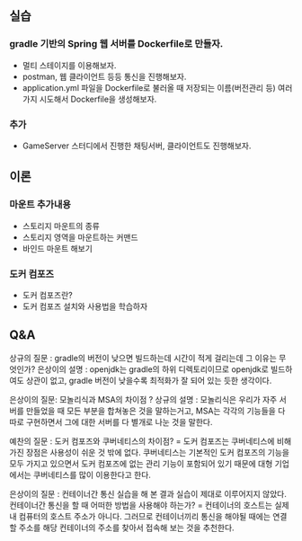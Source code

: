 ## 실습

### gradle 기반의 Spring 웹 서버를 Dockerfile로 만들자.

- 멀티 스테이지를 이용해보자.
- postman, 웹 클라이언트 등등 통신을 진행해보자.
- application.yml 파일을 Dockerfile로 불러올 때 저장되는 이름(버전관리 등) 여러가지 시도해서 Dockerfile을 생성해보자.

### 추가

- GameServer 스터디에서 진행한 채팅서버, 클라이언트도 진행해보자.

## 이론

### 마운트 추가내용

- 스토리지 마운트의 종류
- 스토리지 영역을 마운트하는 커맨드
- 바인드 마운트 해보기

### 도커 컴포즈

- 도커 컴포즈란?
- 도커 컴포즈 설치와 사용법을 학습하자


## Q&A

상규의 질문 : gradle의 버전이 낮으면 빌드하는데 시간이 적게 걸리는데 그 이유는 무엇인가?
은상이의 설명 : openjdk는 gradle의 하위 디렉토리이므로 openjdk로 빌드하여도 상관이 없고, gradle 버전이 낮을수록 최적화가 잘 되어 있는 듯한 생각이다.

은상이의  질문: 모놀리식과 MSA의 차이점 ?
상규의 설명 : 모놀리식은 우리가 자주 서버를 만들었을 때 모든 부분을 합쳐놓은 것을 말하는거고, MSA는 각각의 기능들을 다 따로 구현하면서 그에 대한 서버를 다 별개로 나눈 것을 말한다.

예찬의 질문 : 도커 컴포즈와 쿠버네티스의 차이점? = 도커 컴포즈는 쿠버네티스에 비해 가진 장점은 사용성이 쉬운 것 밖에 없다. 쿠버네티스는 기본적인 도커 컴포즈의 기능을 모두 가지고 있으면서 도커 컴포즈에 없는 관리 기능이 포함되어 있기 때문에 대형 기업에서는 쿠버네티스를 많이 이용한다고 한다.

은상이의 질문 : 컨테이너간 통신 실습을 해 본 결과 실습이 제대로 이루어지지 않았다. 컨테이너간 통신을 할 때 어떠한 방법을 사용해야 하는가? = 컨테이너의 호스트는 실제 내 컴퓨터의 호스트 주소가 아니다. 그러므로 컨테이너끼리 통신을 해야될 때에는 연결할 주소를 해당 컨테이너의 주소를 찾아서 접속해 보는 것을 추천한다.




